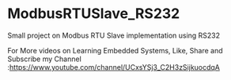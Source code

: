 # ModbusRTUSlave_RS232
Small project on Modbus RTU Slave implementation using RS232

For More videos on Learning Embedded Systems, Like, Share and Subscribe my Channel :https://www.youtube.com/channel/UCxsYSj3_C2H3zSijkuocdqA


